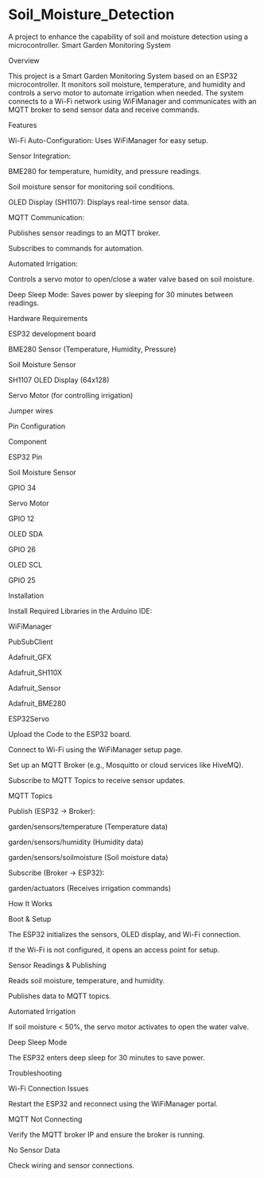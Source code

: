 # Soil_Moisture_Detection
A project to enhance the capability of soil and moisture detection using a microcontroller.
Smart Garden Monitoring System

Overview

This project is a Smart Garden Monitoring System based on an ESP32 microcontroller. It monitors soil moisture, temperature, and humidity and controls a servo motor to automate irrigation when needed. The system connects to a Wi-Fi network using WiFiManager and communicates with an MQTT broker to send sensor data and receive commands.

Features

Wi-Fi Auto-Configuration: Uses WiFiManager for easy setup.

Sensor Integration:

BME280 for temperature, humidity, and pressure readings.

Soil moisture sensor for monitoring soil conditions.

OLED Display (SH1107): Displays real-time sensor data.

MQTT Communication:

Publishes sensor readings to an MQTT broker.

Subscribes to commands for automation.

Automated Irrigation:

Controls a servo motor to open/close a water valve based on soil moisture.

Deep Sleep Mode: Saves power by sleeping for 30 minutes between readings.

Hardware Requirements

ESP32 development board

BME280 Sensor (Temperature, Humidity, Pressure)

Soil Moisture Sensor

SH1107 OLED Display (64x128)

Servo Motor (for controlling irrigation)

Jumper wires

Pin Configuration

Component

ESP32 Pin

Soil Moisture Sensor

GPIO 34

Servo Motor

GPIO 12

OLED SDA

GPIO 26

OLED SCL

GPIO 25

Installation

Install Required Libraries in the Arduino IDE:

WiFiManager

PubSubClient

Adafruit_GFX

Adafruit_SH110X

Adafruit_Sensor

Adafruit_BME280

ESP32Servo

Upload the Code to the ESP32 board.

Connect to Wi-Fi using the WiFiManager setup page.

Set up an MQTT Broker (e.g., Mosquitto or cloud services like HiveMQ).

Subscribe to MQTT Topics to receive sensor updates.

MQTT Topics

Publish (ESP32 → Broker):

garden/sensors/temperature (Temperature data)

garden/sensors/humidity (Humidity data)

garden/sensors/soilmoisture (Soil moisture data)

Subscribe (Broker → ESP32):

garden/actuators (Receives irrigation commands)

How It Works

Boot & Setup

The ESP32 initializes the sensors, OLED display, and Wi-Fi connection.

If the Wi-Fi is not configured, it opens an access point for setup.

Sensor Readings & Publishing

Reads soil moisture, temperature, and humidity.

Publishes data to MQTT topics.

Automated Irrigation

If soil moisture < 50%, the servo motor activates to open the water valve.

Deep Sleep Mode

The ESP32 enters deep sleep for 30 minutes to save power.

Troubleshooting

Wi-Fi Connection Issues

Restart the ESP32 and reconnect using the WiFiManager portal.

MQTT Not Connecting

Verify the MQTT broker IP and ensure the broker is running.

No Sensor Data

Check wiring and sensor connections.